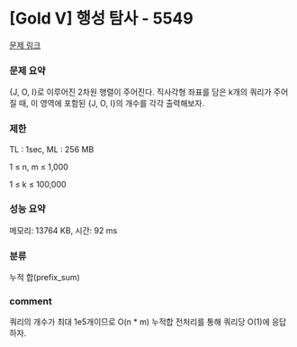 
# [Gold V] 행성 탐사 - 5549

[문제 링크](https://www.acmicpc.net/problem/5549)

### 문제 요약

<p> {J, O, I}로 이루어진 2차원 행렬이 주어진다. 직사각형 좌표를 담은 k개의 쿼리가 주어질 때, 이 영역에 포함된 {J, O, I}의 개수를 각각 출력해보자. </p>

### 제한

TL : 1sec, ML : 256 MB

1 ≤ n, m ≤ 1,000

1 ≤ k ≤ 100,000

### 성능 요약

메모리: 13764 KB, 시간: 92 ms

### 분류

누적 합(prefix_sum)

### comment

쿼리의 개수가 최대 1e5개이므로 O(n * m) 누적합 전처리를 통해 쿼리당 O(1)에 응답하자.
